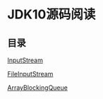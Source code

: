 # JDK10源码阅读

## 目录

[InputStream](https://github.com/playasim/JDK10Reading/blob/master/drafts/InputStream/InputStream.md)

[FileInputStream](https://github.com/playasim/JDK10Reading/blob/master/drafts/FileInputStream/FileInputStream.md)

[ArrayBlockingQueue](https://github.com/playasim/JDK10Reading/blob/master/drafts/ArrayBlockingQueue/ArrayBlockingQueue.md)